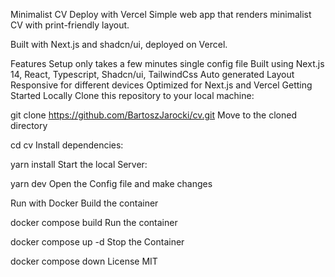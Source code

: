 Minimalist CV Deploy with Vercel
Simple web app that renders minimalist CV with print-friendly layout.

Built with Next.js and shadcn/ui, deployed on Vercel.

Features
Setup only takes a few minutes single config file
Built using Next.js 14, React, Typescript, Shadcn/ui, TailwindCss
Auto generated Layout
Responsive for different devices
Optimized for Next.js and Vercel
Getting Started Locally
Clone this repository to your local machine:

git clone https://github.com/BartoszJarocki/cv.git
Move to the cloned directory

cd cv
Install dependencies:

yarn install
Start the local Server:

yarn dev
Open the Config file and make changes

Run with Docker
Build the container

docker compose build
Run the container

docker compose up -d
Stop the Container

docker compose down 
License
MIT
